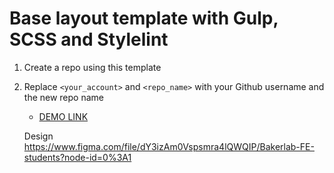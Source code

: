 # Base layout template with Gulp, SCSS and Stylelint
1. Create a repo using this template
1. Replace `<your_account>` and `<repo_name>` with your Github username and the new repo name
    - [DEMO LINK](https://Masha-Cactus.github.io/creative-bakery_landing)

    Design
    https://www.figma.com/file/dY3izAm0Vspsmra4lQWQIP/Bakerlab-FE-students?node-id=0%3A1
